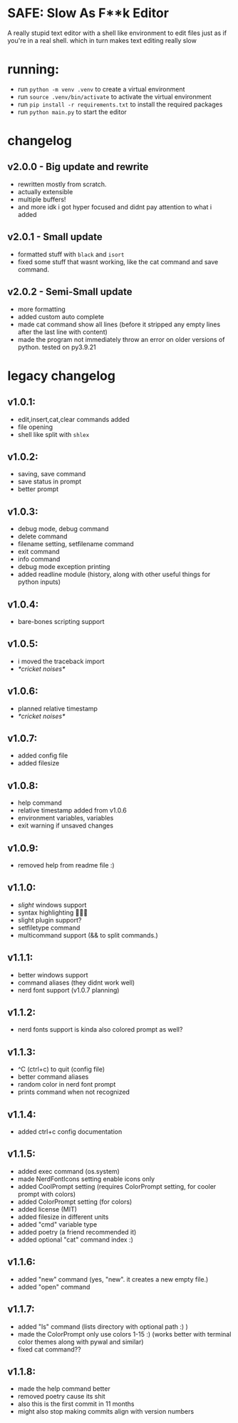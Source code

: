 # SAFE: Slow As F\*\*k Editor

A really stupid text editor with a shell like environment to edit files just as if you're in a real shell. which in turn makes text editing really slow

# running:
* run `python -m venv .venv` to create a virtual environment
* run `source .venv/bin/activate` to activate the virtual environment
* run `pip install -r requirements.txt` to install the required packages
* run `python main.py` to start the editor

# changelog

## v2.0.0 - Big update and rewrite
* rewritten mostly from scratch.
* actually extensible
* multiple buffers!
* and more idk i got hyper focused and didnt pay attention to what i added

## v2.0.1 - Small update
* formatted stuff with `black` and `isort`
* fixed some stuff that wasnt working, like the cat command and save command.

## v2.0.2 - Semi-Small update
* more formatting
* added custom auto complete
* made cat command show all lines (before it stripped any empty lines after the last line with content)
* made the program not immediately throw an error on older versions of python. tested on py3.9.21


# legacy changelog

## v1.0.1:
* edit,insert,cat,clear commands added
* file opening
* shell like split with `shlex`

## v1.0.2:
* saving, save command
* save status in prompt
* better prompt

## v1.0.3:
* debug mode, debug command
* delete command
* filename setting, setfilename command
* exit command
* info command
* debug mode exception printing
* added readline module (history, along with other useful things for python inputs)

## v1.0.4:
* bare-bones scripting support

## v1.0.5:
* i moved the traceback import
* *\*cricket noises\**

## v1.0.6:
* planned relative timestamp
* *\*cricket noises\**

## v1.0.7:
* added config file
* added filesize

## v1.0.8:
* help command
* relative timestamp added from v1.0.6
* environment variables, variables
* exit warning if unsaved changes

## v1.0.9:
* removed help from readme file :)

## v1.1.0:
* *slight* windows support
* syntax highlighting 🥳🥳🥳
* slight plugin support?
* setfiletype command
* multicommand support (&& to split commands.)

## v1.1.1:
* better windows support
* command aliases (they didnt work well)
* nerd font support (v1.0.7 planning)

## v1.1.2:
* nerd fonts support is kinda also colored prompt as well?

## v1.1.3:
* ^C (ctrl+c) to quit (config file)
* better command aliases
* random color in nerd font prompt
* prints command when not recognized

## v1.1.4:
* added ctrl+c config documentation

## v1.1.5:
* added exec command (os.system)
* made NerdFontIcons setting enable icons only
* added CoolPrompt setting (requires ColorPrompt setting, for cooler prompt with colors)
* added ColorPrompt setting (for colors)
* added license (MIT)
* added filesize in different units
* added "cmd" variable type
* added poetry (a friend recommended it)
* added optional "cat" command index :)

## v1.1.6:
* added "new" command (yes, "new". it creates a new empty file.)
* added "open" command

## v1.1.7:
* added "ls" command (lists directory with optional path :) )
* made the ColorPrompt only use colors 1-15 :) (works better with terminal color themes along with pywal and similar)
* fixed cat command??

## v1.1.8:
* made the help command better
* removed poetry cause its shit
* also this is the first commit in 11 months
* might also stop making commits align with version numbers
